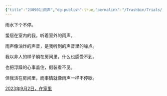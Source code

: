 ```yaml
---
{"title":"230901|雨声","dg-publish":true,"permalink":"/Trashbin/Trials/Essay20230901/","dgPassFrontmatter":true,"created":"","updated":""}
---
```


雨水下个不停。

蛰居在室内的我，听着室外的雨声。

雨声像油炸的声音，是我听到的声音里的噪点。

我以非人的样子躺在房间里，什么也感受不到。

也把浮躁的心事盖住，假装看不见。

但我活在房间里，而事情就像雨声一样不停歇。

<u>2023年9月2日，在家里
</u>